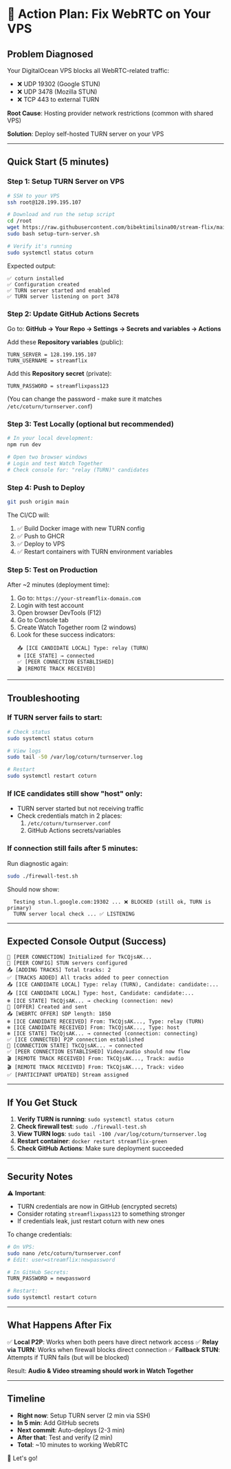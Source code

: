 # 🚀 Action Plan: Fix WebRTC on Your VPS

## Problem Diagnosed
Your DigitalOcean VPS blocks all WebRTC-related traffic:
- ❌ UDP 19302 (Google STUN)
- ❌ UDP 3478 (Mozilla STUN)  
- ❌ TCP 443 to external TURN

**Root Cause**: Hosting provider network restrictions (common with shared VPS)

**Solution**: Deploy self-hosted TURN server on your VPS

---

## Quick Start (5 minutes)

### Step 1: Setup TURN Server on VPS
```bash
# SSH to your VPS
ssh root@128.199.195.107

# Download and run the setup script
cd /root
wget https://raw.githubusercontent.com/bibektimilsina00/stream-flix/main/setup-turn-server.sh
sudo bash setup-turn-server.sh

# Verify it's running
sudo systemctl status coturn
```

Expected output:
```
✅ coturn installed
✅ Configuration created
✅ TURN server started and enabled
✅ TURN server listening on port 3478
```

### Step 2: Update GitHub Actions Secrets

Go to: **GitHub → Your Repo → Settings → Secrets and variables → Actions**

Add these **Repository variables** (public):
```
TURN_SERVER = 128.199.195.107
TURN_USERNAME = streamflix
```

Add this **Repository secret** (private):
```
TURN_PASSWORD = streamflixpass123
```

(You can change the password - make sure it matches `/etc/coturn/turnserver.conf`)

### Step 3: Test Locally (optional but recommended)
```bash
# In your local development:
npm run dev

# Open two browser windows
# Login and test Watch Together
# Check console for: "relay (TURN)" candidates
```

### Step 4: Push to Deploy
```bash
git push origin main
```

The CI/CD will:
1. ✅ Build Docker image with new TURN config
2. ✅ Push to GHCR
3. ✅ Deploy to VPS
4. ✅ Restart containers with TURN environment variables

### Step 5: Test on Production

After ~2 minutes (deployment time):

1. Go to: `https://your-streamflix-domain.com`
2. Login with test account
3. Open browser DevTools (F12)
4. Go to Console tab
5. Create Watch Together room (2 windows)
6. Look for these success indicators:
   ```
   📤 [ICE CANDIDATE LOCAL] Type: relay (TURN)
   ❄️ [ICE STATE] → connected
   ✅ [PEER CONNECTION ESTABLISHED]
   🎬 [REMOTE TRACK RECEIVED]
   ```

---

## Troubleshooting

### If TURN server fails to start:
```bash
# Check status
sudo systemctl status coturn

# View logs
sudo tail -50 /var/log/coturn/turnserver.log

# Restart
sudo systemctl restart coturn
```

### If ICE candidates still show "host" only:
- TURN server started but not receiving traffic
- Check credentials match in 2 places:
  1. `/etc/coturn/turnserver.conf`
  2. GitHub Actions secrets/variables

### If connection still fails after 5 minutes:
Run diagnostic again:
```bash
sudo ./firewall-test.sh
```

Should now show:
```
  Testing stun.l.google.com:19302 ... ❌ BLOCKED (still ok, TURN is primary)
  TURN server local check ... ✅ LISTENING
```

---

## Expected Console Output (Success)

```
🔗 [PEER CONNECTION] Initialized for TkCQjsAK...
📡 [PEER CONFIG] STUN servers configured
📤 [ADDING TRACKS] Total tracks: 2
✅ [TRACKS ADDED] All tracks added to peer connection
📤 [ICE CANDIDATE LOCAL] Type: relay (TURN), Candidate: candidate:...
📤 [ICE CANDIDATE LOCAL] Type: host, Candidate: candidate:...
❄️ [ICE STATE] TkCQjsAK... → checking (connection: new)
🎯 [OFFER] Created and sent
📤 [WEBRTC OFFER] SDP length: 1850
❄️ [ICE CANDIDATE RECEIVED] From: TkCQjsAK..., Type: relay (TURN)
❄️ [ICE CANDIDATE RECEIVED] From: TkCQjsAK..., Type: host
❄️ [ICE STATE] TkCQjsAK... → connected (connection: connecting)
✅ [ICE CONNECTED] P2P connection established
🔌 [CONNECTION STATE] TkCQjsAK... → connected
✅ [PEER CONNECTION ESTABLISHED] Video/audio should now flow
🎬 [REMOTE TRACK RECEIVED] From: TkCQjsAK..., Track: audio
🎬 [REMOTE TRACK RECEIVED] From: TkCQjsAK..., Track: video
✅ [PARTICIPANT UPDATED] Stream assigned
```

---

## If You Get Stuck

1. **Verify TURN is running**: `sudo systemctl status coturn`
2. **Check firewall test**: `sudo ./firewall-test.sh`
3. **View TURN logs**: `sudo tail -100 /var/log/coturn/turnserver.log`
4. **Restart container**: `docker restart streamflix-green`
5. **Check GitHub Actions**: Make sure deployment succeeded

---

## Security Notes

⚠️ **Important**:
- TURN credentials are now in GitHub (encrypted secrets)
- Consider rotating `streamflixpass123` to something stronger
- If credentials leak, just restart coturn with new ones

To change credentials:
```bash
# On VPS:
sudo nano /etc/coturn/turnserver.conf
# Edit: user=streamflix:newpassword

# In GitHub Secrets:
TURN_PASSWORD = newpassword

# Restart:
sudo systemctl restart coturn
```

---

## What Happens After Fix

✅ **Local P2P**: Works when both peers have direct network access
✅ **Relay via TURN**: Works when firewall blocks direct connection
✅ **Fallback STUN**: Attempts if TURN fails (but will be blocked)

Result: **Audio & Video streaming should work in Watch Together**

---

## Timeline

- **Right now**: Setup TURN server (2 min via SSH)
- **In 5 min**: Add GitHub secrets
- **Next commit**: Auto-deploys (2-3 min)
- **After that**: Test and verify (2 min)
- **Total**: ~10 minutes to working WebRTC

🚀 Let's go!
